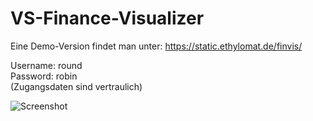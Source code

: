 # VS-Finance-Visualizer

Eine Demo-Version findet man unter:
https://static.ethylomat.de/finvis/

Username: round  
Password: robin  
(Zugangsdaten sind vertraulich)

![Screenshot](https://static.ethylomat.de/finvis/finvis.png)

